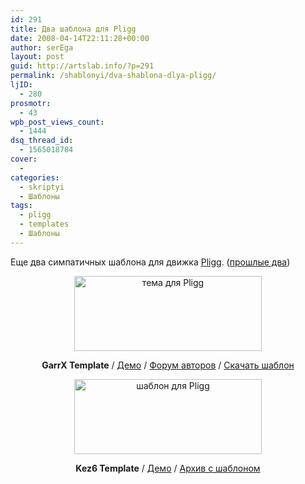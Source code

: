 ```yaml
---
id: 291
title: Два шаблона для Pligg
date: 2008-04-14T22:11:28+00:00
author: serEga
layout: post
guid: http://artslab.info/?p=291
permalink: /shablonyi/dva-shablona-dlya-pligg/
ljID:
  - 280
prosmotr:
  - 43
wpb_post_views_count:
  - 1444
dsq_thread_id:
  - 1565018784
cover:
  -
categories:
  - skriptyi
  - Шаблоны
tags:
  - pligg
  - templates
  - Шаблоны
---
```

Еще два симпатичных шаблона для движка <a title="о движке Pligg" href="http://www.mircms.ru/2008/02/13/php-dug-sozday-svoy-digg/" target="_blank">Pligg</a>. (<a title="шаблоны для движка pligg" href="http://artslab.info/?p=157" target="_blank">прошлые два</a>)

<p style="text-align: center;">
  <p style="text-align: center;">
    <a class="lightview" href="http://artslab.info/wp-content/uploads/garrx_pligg_template.jpg"><img class="alignnone size-medium wp-image-293" title="garrx_pligg_template" src="http://artslab.info/wp-content/uploads/garrx_pligg_template-300x120.jpg" alt="тема для Pligg" width="300" height="120" srcset="http://googledrive.com/host/0B9lHVSSSdxdxd0hjdUdmRzY3Tjg/garrx_pligg_template-300x120.jpg 300w, http://googledrive.com/host/0B9lHVSSSdxdxd0hjdUdmRzY3Tjg/garrx_pligg_template.jpg 500w" sizes="(max-width: 300px) 100vw, 300px" /></a> <strong></strong>
  </p>

  <p style="text-align: center;">
    <strong>GarrX Template</strong> / <a href="http://www.socialxd.com/" target="_blank">Демо</a> / <a href="http://www.devhunters.com/pligg-templates/1266-free-pliggtemplate-our-1st-one-offered.html" target="_blank">Форум авторов</a> / <a href="http://www.box.net/shared/c029m25gkw" target="_self">Скачать шаблон</a>
  </p>

  <p style="text-align: center;">
    <a href="http://www.box.net/shared/c029m25gkw" target="_self"></a> <a class="lightview" href="http://artslab.info/wp-content/uploads/kez6_pligg_template.jpg"><img class="aligncenter size-medium wp-image-292" title="kez6_pligg_template" src="http://artslab.info/wp-content/uploads/kez6_pligg_template-300x120.jpg" alt="шаблон для Pligg" width="300" height="120" srcset="http://googledrive.com/host/0B9lHVSSSdxdxd0hjdUdmRzY3Tjg/kez6_pligg_template-300x120.jpg 300w, http://googledrive.com/host/0B9lHVSSSdxdxd0hjdUdmRzY3Tjg/kez6_pligg_template.jpg 500w" sizes="(max-width: 300px) 100vw, 300px" /></a> <strong></strong>
  </p>

  <p style="text-align: center;">
    <strong>Kez6 Template</strong> / <a href="http://www.kez6.com/settemplate.php?template=Kez6" target="_blank">Демо</a> / <a href="http://www.poxline.com/2007/12/06/kez6-pligg-template-free-cool/" target="_blank">Архив с шаблоном</a>
  </p>
